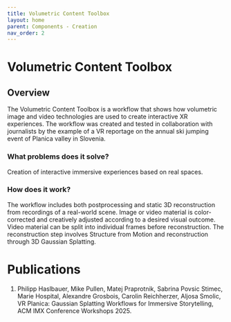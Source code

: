 ```yaml
---
title: Volumetric Content Toolbox
layout: home
parent: Components - Creation
nav_order: 2
---
```



# Volumetric Content Toolbox

## Overview

The Volumetric Content Toolbox is a workflow that shows how volumetric image and video technologies are used to create interactive XR experiences. 
The workflow was created and tested in collaboration with journalists by the example of a VR reportage on the annual ski jumping event of Planica valley in Slovenia.

### What problems does it solve?

Creation of interactive immersive experiences based on real spaces.

### How does it work?

The workflow includes both postprocessing and static 3D reconstruction from recordings of a real-world scene. Image or video material is color-corrected and creatively adjusted according to a desired visual outcome. Video material can be split into individual frames before reconstruction. The reconstruction step involves Structure from Motion and reconstruction through 3D Gaussian Splatting.

# Publications

1. Philipp Haslbauer, Mike Pullen, Matej Praprotnik, Sabrina Povsic Stimec, Marie Hospital, Alexandre Grosbois, Carolin Reichherzer, Aljosa Smolic, VR Planica: Gaussian Splatting Workflows for Immersive Storytelling, ACM IMX Conference Workshops 2025.

